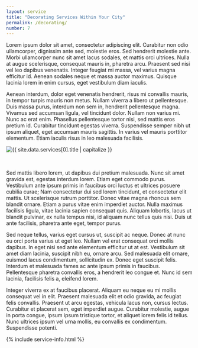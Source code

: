```yaml
---
layout: service
title: "Decorating Services Within Your City"
permalink: /decorating/
number: 7
---
```


<p class="lead">
  Lorem ipsum dolor sit amet, consectetur adipiscing elit. Curabitur non odio ullamcorper, dignissim ante sed, molestie eros. Sed hendrerit molestie ante. Morbi ullamcorper nunc sit amet lacus sodales, et mattis orci ultrices. Nulla at augue scelerisque, consequat mauris in, pharetra arcu. Praesent sed nisi vel leo dapibus venenatis. Integer feugiat mi massa, vel varius magna efficitur id. Aenean sodales neque et massa auctor maximus. Quisque lacinia lorem in enim cursus, eget vestibulum diam iaculis.
</p>

Aenean interdum, dolor eget venenatis hendrerit, risus mi convallis mauris, in tempor turpis mauris non metus. Nullam viverra a libero ut pellentesque. Duis massa purus, interdum non sem in, hendrerit pellentesque magna. Vivamus sed accumsan ligula, vel tincidunt dolor. Nullam non varius mi. Nunc ac erat enim. Phasellus pellentesque tortor nisi, sed mattis eros pretium id. Curabitur tincidunt egestas viverra. Suspendisse semper nibh ut ipsum aliquet, eget accumsan mauris sagittis. In varius vel mauris porttitor elementum. Etiam iaculis risus in leo malesuada facilisis.

<div>
<img 
  class="img-responsive"
  {%- 
    assign service__image = site.data.services[0].title 
    | prepend: "/assets/images/services/" 
    | append: ".webp" 
  %}
  src="{{ service__image | relative_url }}" 
  alt="{{ site.data.services[0].title | capitalize }}"
  style="margin-bottom: 2rem;"
>
</div>

Sed mattis libero lorem, ut dapibus dui pretium malesuada. Nunc sit amet gravida est, egestas interdum lorem. Etiam eget commodo purus. Vestibulum ante ipsum primis in faucibus orci luctus et ultrices posuere cubilia curae; Nam consectetur dui sed lorem tincidunt, et consectetur elit mattis. Ut scelerisque rutrum porttitor. Donec vitae magna rhoncus sem blandit ornare. Etiam a purus vitae enim imperdiet auctor. Nulla maximus facilisis ligula, vitae lacinia sapien consequat quis. Aliquam lobortis, lacus ut blandit pulvinar, ex nulla tempus nisi, id aliquam nunc tellus quis nisi. Duis ut ante facilisis, pharetra ante eget, tempor purus.

Sed neque tellus, varius eget cursus ut, suscipit ac neque. Donec at nunc eu orci porta varius ut eget leo. Nullam vel erat consequat orci mollis dapibus. In eget nisi sed ante elementum efficitur ut at est. Vestibulum sit amet diam lacinia, suscipit nibh eu, ornare arcu. Sed malesuada elit ornare, euismod lacus condimentum, sollicitudin ex. Donec eget suscipit felis. Interdum et malesuada fames ac ante ipsum primis in faucibus. Pellentesque pharetra convallis eros, a hendrerit leo congue et. Nunc id sem lacinia, facilisis felis a, eleifend lorem.

Integer viverra ex at faucibus placerat. Aliquam eu neque eu mi mollis consequat vel in elit. Praesent malesuada elit et odio gravida, ac feugiat felis convallis. Praesent ut arcu egestas, vehicula lacus non, cursus lectus. Curabitur et placerat sem, eget imperdiet augue. Curabitur molestie, augue in porta congue, ipsum ipsum tristique tortor, et aliquet lorem felis id tellus. Nunc ultrices ipsum vel urna mollis, eu convallis ex condimentum. Suspendisse potenti.

<style>
  .col-sm-row-lg {
    display: flex;
    flex-direction: column;
  }
  @media (min-width: 960px) {
    .col-sm-row-lg {
      display: flex;
      flex-direction: row;
    }
  }
</style>

{% include service-info.html %}